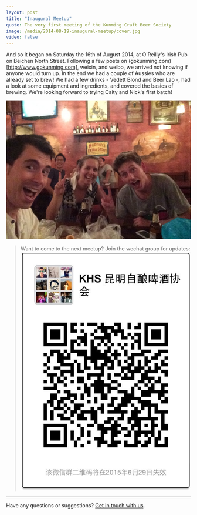 ```yaml
---
layout: post
title: "Inaugural Meetup"
quote: The very first meeting of the Kunming Craft Beer Society
image: /media/2014-08-19-inaugural-meetup/cover.jpg
video: false
---
```


And so it began on Saturday the 16th of August 2014, at O'Reilly's Irish Pub on Beichen North Street. Following a few posts on (gokunming.com)[http://www.gokunming.com], weixin, and weibo, we arrived not knowing if anyone would turn up. In the end we had a couple of Aussies who are already set to brew! We had a few drinks - Vedett Blond and Beer Lao -, had a look at some equipment and ingredients, and covered the basics of brewing. We're looking forward to trying Caity and Nick's first batch!

![From left to right: Darryl, Caity, and Nick](/media/2014-08-19-inaugural-meetup/darryl-caity-nick.jpg)

> Want to come to the next meetup? Join the wechat group for updates:
![KHS Wechat Group QR Code](/media/qr-code.jpg)

-----
Have any questions or suggestions? [Get in touch with us](mailto:hello@kunmingbeer.org).